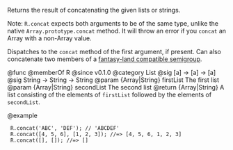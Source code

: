 Returns the result of concatenating the given lists or strings.

Note: `R.concat` expects both arguments to be of the same type,
unlike the native `Array.prototype.concat` method. It will throw
an error if you `concat` an Array with a non-Array value.

Dispatches to the `concat` method of the first argument, if present.
Can also concatenate two members of a [fantasy-land
compatible semigroup](https://github.com/fantasyland/fantasy-land#semigroup).

@func
@memberOf R
@since v0.1.0
@category List
@sig [a] -> [a] -> [a]
@sig String -> String -> String
@param {Array|String} firstList The first list
@param {Array|String} secondList The second list
@return {Array|String} A list consisting of the elements of `firstList` followed by the elements of
`secondList`.

@example

     R.concat('ABC', 'DEF'); // 'ABCDEF'
     R.concat([4, 5, 6], [1, 2, 3]); //=> [4, 5, 6, 1, 2, 3]
     R.concat([], []); //=> []

